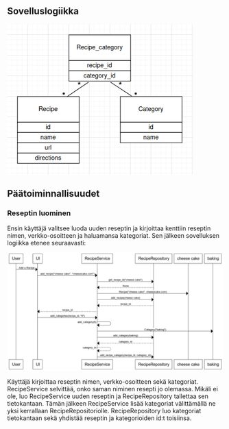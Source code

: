 ## Sovelluslogiikka

![arkkitehtuuri](./kuvat/arkkitehtuuri.png)

## Päätoiminnallisuudet

### Reseptin luominen

Ensin käyttäjä valitsee luoda uuden reseptin ja kirjoittaa kenttiin reseptin nimen, verkko-osoitteen ja haluamansa kategoriat.
Sen jälkeen sovelluksen logiikka etenee seuraavasti:

![sekvenssi-reseptin-lisaaminen](./kuvat/sekvenssi-reseptin-lisaaminen.png)

Käyttäjä kirjoittaa reseptin nimen, verkko-osoitteen sekä kategoriat.
RecipeService selvittää, onko saman niminen resepti jo olemassa. Mikäli ei ole, luo RecipeService uuden reseptin ja RecipeRepository tallettaa sen tietokantaan.
Tämän jälkeen RecipeService lisää kategoriat välittämällä ne yksi kerrallaan RecipeRepositoriolle. RecipeRepository luo kategoriat tietokantaan sekä yhdistää reseptin ja kategorioiden id:t toisiinsa.
